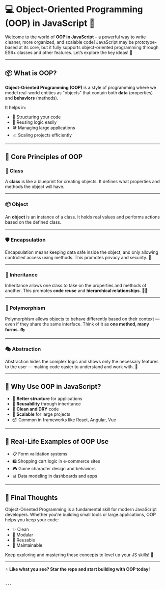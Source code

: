 
# 💻 Object-Oriented Programming (OOP) in JavaScript 🚀

Welcome to the world of **OOP in JavaScript** – a powerful way to write cleaner, more organized, and scalable code! JavaScript may be prototype-based at its core, but it fully supports object-oriented programming through ES6+ classes and other features. Let’s explore the key ideas! 🧠

---

## 📦 What is OOP?

**Object-Oriented Programming (OOP)** is a style of programming where we model real-world entities as "objects" that contain both **data** (properties) and **behaviors** (methods).

It helps in:

- 🧱 Structuring your code
- 🔄 Reusing logic easily
- 🛠️ Managing large applications
- 📈 Scaling projects efficiently

---

## 🧠 Core Principles of OOP

### 🏫 **Class**
A **class** is like a blueprint for creating objects. It defines what properties and methods the object will have.

---

### 📦 **Object**
An **object** is an instance of a class. It holds real values and performs actions based on the defined class.

---

### 🛡️ **Encapsulation**
Encapsulation means keeping data safe inside the object, and only allowing controlled access using methods. This promotes privacy and security. 🔐

---

### 🧬 **Inheritance**
Inheritance allows one class to take on the properties and methods of another. This promotes **code reuse** and **hierarchical relationships**. 👨‍👧

---

### 🧩 **Polymorphism**
Polymorphism allows objects to behave differently based on their context — even if they share the same interface. Think of it as **one method, many forms**. 🎭

---

### 🎭 **Abstraction**
Abstraction hides the complex logic and shows only the necessary features to the user — making code easier to understand and work with. 🧊

---

## 🚀 Why Use OOP in JavaScript?

- 📐 **Better structure** for applications
- 🔁 **Reusability** through inheritance
- 🧹 **Clean and DRY** code
- 🌱 **Scalable** for large projects
- 📦 Common in frameworks like React, Angular, Vue

---

## 🧳 Real-Life Examples of OOP Use

- 📋 Form validation systems
- 🛍️ Shopping cart logic in e-commerce sites
- 🎮 Game character design and behaviors
- 📊 Data modeling in dashboards and apps

---

## 🎯 Final Thoughts

Object-Oriented Programming is a fundamental skill for modern JavaScript developers. Whether you're building small tools or large applications, OOP helps you keep your code:

- ✨ Clean
- 🧩 Modular
- 🔄 Reusable
- 🧠 Maintainable

Keep exploring and mastering these concepts to level up your JS skills! 💪

---

⭐ **Like what you see? Star the repo and start building with OOP today!**

```

---


